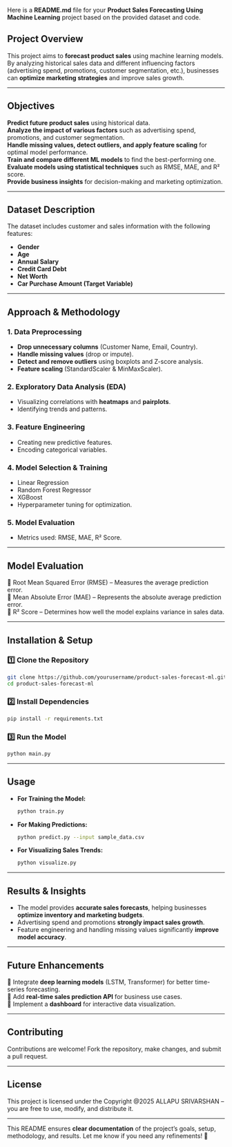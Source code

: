 Here is a **README.md** file for your **Product Sales Forecasting Using Machine Learning** project based on the provided dataset and code.  
## **Project Overview**  
This project aims to **forecast product sales** using machine learning models. By analyzing historical sales data and different influencing factors (advertising spend, promotions, customer segmentation, etc.), businesses can **optimize marketing strategies** and improve sales growth.  

---

## **Objectives**  
**Predict future product sales** using historical data.  
**Analyze the impact of various factors** such as advertising spend, promotions, and customer segmentation.  
**Handle missing values, detect outliers, and apply feature scaling** for optimal model performance.  
**Train and compare different ML models** to find the best-performing one.  
**Evaluate models using statistical techniques** such as RMSE, MAE, and R² score.  
**Provide business insights** for decision-making and marketing optimization.  

---

## **Dataset Description**  
The dataset includes customer and sales information with the following features:  
- **Gender**  
- **Age**  
- **Annual Salary**  
- **Credit Card Debt**  
- **Net Worth**  
- **Car Purchase Amount (Target Variable)**  

---

## **Approach & Methodology**  
### **1. Data Preprocessing**  
- **Drop unnecessary columns** (Customer Name, Email, Country).  
- **Handle missing values** (drop or impute).  
- **Detect and remove outliers** using boxplots and Z-score analysis.  
- **Feature scaling** (StandardScaler & MinMaxScaler).  

### **2. Exploratory Data Analysis (EDA)**  
- Visualizing correlations with **heatmaps** and **pairplots**.  
- Identifying trends and patterns.  

### **3. Feature Engineering**  
- Creating new predictive features.  
- Encoding categorical variables.  

### **4. Model Selection & Training**  
- Linear Regression  
- Random Forest Regressor  
- XGBoost 
- Hyperparameter tuning for optimization.  

### **5. Model Evaluation**  
- Metrics used: RMSE, MAE, R² Score.  

---

## **Model Evaluation**  
📌 Root Mean Squared Error (RMSE) – Measures the average prediction error.  
📌 Mean Absolute Error (MAE) – Represents the absolute average prediction error.  
📌 R² Score – Determines how well the model explains variance in sales data.  

---

## **Installation & Setup**  

### **1️⃣ Clone the Repository**  
```sh
git clone https://github.com/yourusername/product-sales-forecast-ml.git
cd product-sales-forecast-ml
```

### **2️⃣ Install Dependencies**  
```sh
pip install -r requirements.txt
```

### **3️⃣ Run the Model**  
```sh
python main.py
```

---

## **Usage**  
- **For Training the Model:**  
  ```sh
  python train.py
  ```
- **For Making Predictions:**  
  ```sh
  python predict.py --input sample_data.csv
  ```
- **For Visualizing Sales Trends:**  
  ```sh
  python visualize.py
  ```

---

## **Results & Insights**  
- The model provides **accurate sales forecasts**, helping businesses **optimize inventory and marketing budgets**.  
- Advertising spend and promotions **strongly impact sales growth**.  
- Feature engineering and handling missing values significantly **improve model accuracy**.  


---

## **Future Enhancements**  
🔹 Integrate **deep learning models** (LSTM, Transformer) for better time-series forecasting.  
🔹 Add **real-time sales prediction API** for business use cases.  
🔹 Implement a **dashboard** for interactive data visualization.  

---

## **Contributing**  
Contributions are welcome! Fork the repository, make changes, and submit a pull request.  

---

## **License**  
This project is licensed under the Copyright @2025 ALLAPU SRIVARSHAN  – you are free to use, modify, and distribute it.  

---

This README ensures **clear documentation** of the project’s goals, setup, methodology, and results. Let me know if you need any refinements! 🚀
